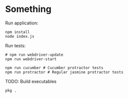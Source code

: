 # Something

Run application:

```
npm install
node index.js
```

Run tests:

```
# npm run webdriver-update
npm run webdriver-start

npm run cucumber # Cucumber protractor tests
npm run protractor # Regular jasmine protractor tests
```

TODO: Build executables

```
pkg .
```
